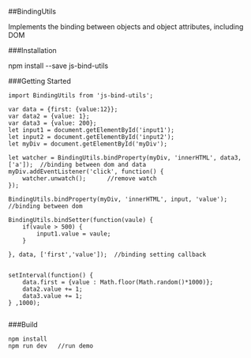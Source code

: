 ##BindingUtils

Implements the binding between objects and object attributes, including DOM

###Installation

npm install --save js-bind-utils

###Getting Started

```
import BindingUtils from 'js-bind-utils';
	
var data = {first: {value:12}};
var data2 = {value: 1};
var data3 = {value: 200};
let input1 = document.getElementById('input1');
let input2 = document.getElementById('input2');
let myDiv = document.getElementById('myDiv');
	
let watcher = BindingUtils.bindProperty(myDiv, 'innerHTML', data3, ['a']);	//binding between dom and data
myDiv.addEventListener('click', function() {
    watcher.unwatch();		//remove watch
});

BindingUtils.bindProperty(myDiv, 'innerHTML', input, 'value');		//binding between dom
	
BindingUtils.bindSetter(function(vaule) {
    if(vaule > 500) {
        input1.value = vaule;
    }
	
}, data, ['first','value']);  //binding setting callback
        
        
setInterval(function() {
    data.first = {value : Math.floor(Math.random()*1000)};
    data2.value += 1;
    data3.value += 1;
} ,1000);        
        
```

###Build
```
npm install	 
npm run dev   //run demo
```
